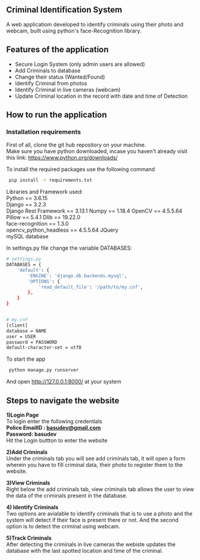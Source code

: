 

## Criminal Identification System   
A web applicatiom developed to identify criminals using their photo and webcam, built using python's face-Recognition library.
   

## Features of the application
* Secure Login System (only admin users are allowed)
* Add Criminals to database
* Change their status (Wanted/Found)
* Identify Criminal from photos
* Identify Criminal in live cameras (webcam)
* Update Criminal location in the record with date and time of Detection



## How to run the application
### Installation requirements
First of all, clone the git hub repository on your machine.  
Make sure you have python downloaded, incase you haven't already visit this link: https://www.python.org/downloads/  

To install the required packages use the following command

```bash
 pip install -r requirements.txt
```
Libraries and Framework used:  
Python == 3.6.15   
Django == 3.2.3   
Django Rest Framework == 3.13.1 
Numpy == 1.18.4 
OpenCV == 4.5.5.64  
Pillow == 5.4.1
Dlib == 19.22.0  
face-recognition == 1.3.0  
opencv_python_headless == 4.5.5.64 
JQuery   
mySQL database 

In settings.py file change the variable DATABASES:

```bash
# settings.py
DATABASES = {
    'default': {
        'ENGINE': 'django.db.backends.mysql',
        'OPTIONS': {
            'read_default_file': '/path/to/my.cnf',
        },
    }
}


# my.cnf
[client]
database = NAME
user = USER
password = PASSWORD
default-character-set = utf8
```



To start the app
```bash
 python manage.py runserver
```
And open http://127.0.0.1:8000/ at your system



## Steps to navigate the website
**1)Login Page**    
To login enter the following credentials  
**Police EmailID : basudev@gmail.com**    
**Password: basudev**  
Hit the Login buttton to enter the website   
         
       
**2)Add Criminals**    
Under the criminals tab you will see add criminals tab, it will open a form wherein you have to fill criminal data, their photo to register them to the website.  
     
       
**3)View Criminals**   
Right below the add criminals tab, view criminals tab allows the user to view the data of the criminals present in the database.  
   
    
**4) Identify Criminals**   
Two options are avialable to identify criminals that is to use a photo and the system will detect if their face is present there or not.
And the second option is to detect the criminal using webcam.   
      
      
 **5)Track Criminals**       
 After detecting the criminals in live cameras the webiste updates the database with the last spotted location and time of the criminal.

